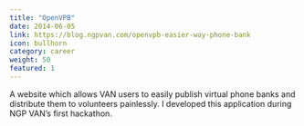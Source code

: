 ```yaml
---
title: "OpenVPB"
date: 2014-06-05
link: https://blog.ngpvan.com/openvpb-easier-way-phone-bank
icon: bullhorn
category: career
weight: 50
featured: 1
---
```


A website which allows VAN users to easily publish virtual phone banks and distribute them to volunteers painlessly. I developed this application during NGP VAN’s first hackathon.